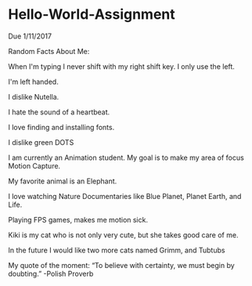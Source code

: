 # Hello-World-Assignment
Due 1/11/2017

Random Facts About Me:

When I'm typing I never shift with my right shift key. I only use the left.

I'm left handed.

I dislike Nutella.

I hate the sound of a heartbeat.

I love finding and installing fonts.

I dislike green DOTS

I am currently an Animation student. My goal is to make my area of focus Motion Capture.

My favorite animal is an Elephant.

I love watching Nature Documentaries like Blue Planet, Planet Earth, and Life.

Playing FPS games, makes me motion sick.

Kiki is my cat who is not only very cute, but she takes good care of me.

In the future I would like two more cats named Grimm, and Tubtubs

My quote of the moment: “To believe with certainty, we must begin by doubting.” -Polish Proverb

